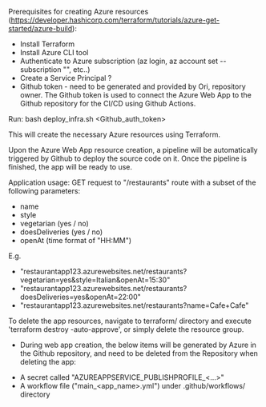 Prerequisites for creating Azure resources
(https://developer.hashicorp.com/terraform/tutorials/azure-get-started/azure-build):
- Install Terraform
- Install Azure CLI tool
- Authenticate to Azure subscription (az login, az account set --subscription "<subscription-id>", etc..)
- Create a Service Principal ?
- Github token - need to be generated and provided by Ori, repository owner.
The Github token is used to connect the Azure Web App to the Github repository for the CI/CD using Github Actions.


Run:
bash deploy_infra.sh <Github_auth_token>

This will create the necessary Azure resources using Terraform.


Upon the Azure Web App resource creation, a pipeline will be automatically triggered by Github to deploy the source code on it.
Once the pipeline is finished, the app will be ready to use.



Application usage:
GET request to "/restaurants" route with a subset of the following parameters:
- name
- style
- vegetarian (yes / no)
- doesDeliveries (yes / no)
- openAt (time format of "HH:MM")

E.g.
- "restaurantapp123.azurewebsites.net/restaurants?vegetarian=yes&style=Italian&openAt=15:30"
- "restaurantapp123.azurewebsites.net/restaurants?doesDeliveries=yes&openAt=22:00"
- "restaurantapp123.azurewebsites.net/restaurants?name=Cafe+Cafe"



To delete the app resources, navigate to terraform/ directory and execute 'terraform destroy -auto-approve',
or simply delete the resource group.

* During web app creation, the below items will be generated by Azure in the Github repository,
and need to be deleted from the Repository when deleting the app:
- A secret called "AZUREAPPSERVICE_PUBLISHPROFILE_<...>"
- A workflow file ("main_<app_name>.yml") under .github/workflows/ directory
